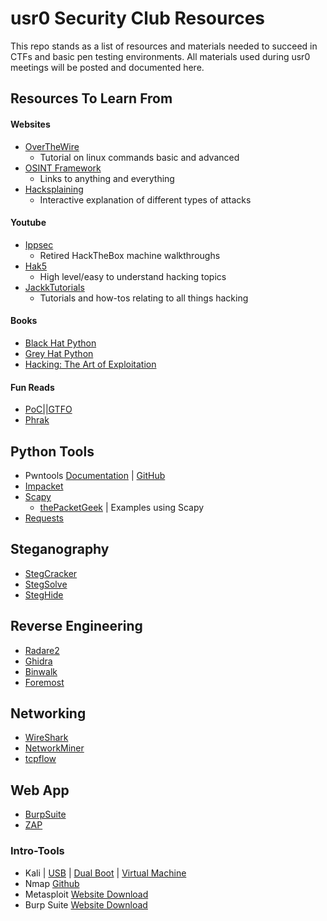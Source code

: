 # usr0 Security Club Resources

This repo stands as a list of resources and materials needed to succeed in CTFs and basic pen testing environments. All materials used during usr0 meetings will be posted and documented here.

Resources To Learn From
---------------------
#### Websites
- [OverTheWire](http://overthewire.org/wargames/bandit/)
    - Tutorial on linux commands basic and advanced
- [OSINT Framework](https://osintframework.com/)
    - Links to anything and everything
- [Hacksplaining](https://www.hacksplaining.com/lessons)
    - Interactive explanation of different types of attacks

#### Youtube
- [Ippsec](https://www.youtube.com/channel/UCa6eh7gCkpPo5XXUDfygQQA)
    - Retired HackTheBox machine walkthroughs
- [Hak5](https://www.youtube.com/user/Hak5Darren/featured)
    - High level/easy to understand hacking topics
- [JackkTutorials](https://www.youtube.com/user/JackkTutorials/videos)
    - Tutorials and how-tos relating to all things hacking

#### Books
- [Black Hat Python](https://www.amazon.com/Black-Hat-Python-Programming-Pentesters/dp/1593275900/ref=sr_1_1?ie=UTF8&qid=1536204838&sr=8-1&keywords=blackhat+python)
- [Grey Hat Python](https://www.amazon.com/Gray-Hat-Python-Programming-Engineers/dp/1593271921/ref=sr_1_1?ie=UTF8&qid=1536204978&sr=8-1&keywords=grey+hat+python)
- [Hacking: The Art of Exploitation](https://www.amazon.com/Hacking-Art-Exploitation-Jon-Erickson/dp/1593271441)

#### Fun Reads
- [PoC||GTFO](https://www.alchemistowl.org/pocorgtfo/)
- [Phrak](http://phrack.org/archives/)

Python Tools
---------------------
- Pwntools [Documentation](http://docs.pwntools.com/en/stable/) | [GitHub](https://github.com/Gallopsled/pwntools)
- [Impacket](https://github.com/SecureAuthCorp/impacket)
- [Scapy](https://github.com/secdev/scapy/)
    - [thePacketGeek](https://thepacketgeek.com/) | Examples using Scapy
- [Requests](https://docs.python.org/3/library/urllib.request.html)

Steganography
---------------------
- [StegCracker](https://github.com/Paradoxis/StegCracker)
- [StegSolve](https://github.com/eugenekolo/sec-tools/blob/master/stego/stegsolve/stegsolve/stegsolve.jar)
- [StegHide](http://steghide.sourceforge.net/)

Reverse Engineering
---------------------
- [Radare2](https://github.com/radare/radare2)
- [Ghidra](https://github.com/NationalSecurityAgency/ghidra)
- [Binwalk](https://github.com/ReFirmLabs/binwalk)
- [Foremost](https://github.com/korczis/foremost)

Networking
---------------------
- [WireShark](https://www.wireshark.org/)
- [NetworkMiner](http://www.netresec.com/?page=NetworkMiner)
- [tcpflow](https://github.com/simsong/tcpflow)

Web App
---------------------
- [BurpSuite](https://portswigger.net/burp)
- [ZAP](https://www.owasp.org/index.php/OWASP_Zed_Attack_Proxy_Project)

### Intro-Tools
- Kali | [USB](https://linuxconfig.org/how-to-install-kali-linux#targetText=Begin%20The%20Install,drive%20as%20the%20boot%20device.&targetText=When%20Kali%20starts%20up%2C%20it,Select%20%22Install.%22) | [Dual Boot](https://docs.kali.org/installation/dual-boot-kali-with-windows) | [Virtual Machine](https://www.nakivo.com/blog/install-kali-linux-vmware/)
- Nmap [Github](https://github.com/nmap/nmap)
- Metasploit [Website Download](https://www.metasploit.com/download)
- Burp Suite [Website Download](https://portswigger.net/burp/communitydownload)

